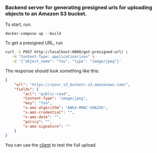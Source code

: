 ### Backend server for generating presigned urls for uploading objects to an Amazon S3 bucket.

To start, run:
```
docker-compose up --build
```

To get a presigned URL, run
```bash
curl -X POST http://localhost:8000/get-presigned-url/ \
   -H "Content-Type: application/json" \
   -d '{"object_name": "foo", "type": "image/jpeg"}' 
```

The response should look something like this:
```json
{
    "url": "https://<your_s3_bucket>.s3.amazonaws.com/",
    "fields": {
        "acl": "public-read",
        "Content-Type": "image/jpeg",
        "key": "foo",
        "x-amz-algorithm": "AWS4-HMAC-SHA256",
        "x-amz-credential": "",
        "x-amz-date": "",
        "policy": "",
        "x-amz-signature": ""
    }
}
```

You can use the [client](https://github.com/andrekrosby92/ak-demo-aws-s3-presigned-url-client) to test the full upload.

